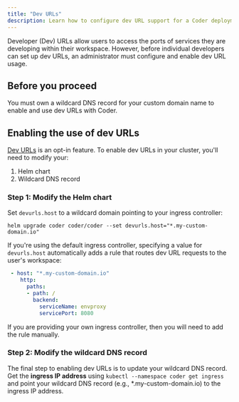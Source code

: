 ```yaml
---
title: "Dev URLs"
description: Learn how to configure dev URL support for a Coder deployment.
---
```


Developer (Dev) URLs allow users to access the ports of services they are
developing within their workspace. However, before individual developers can set
up dev URLs, an administrator must configure and enable dev URL usage.

## Before you proceed

You must own a wildcard DNS record for your custom domain name to enable and use
dev URLs with Coder.

## Enabling the use of dev URLs

[Dev URLs](../workspaces/devurls.md) is an opt-in feature. To enable dev URLs in
your cluster, you'll need to modify your:

1. Helm chart
1. Wildcard DNS record

### Step 1: Modify the Helm chart

Set `devurls.host` to a wildcard domain pointing to your ingress controller:

```shell
helm upgrade coder coder/coder --set devurls.host="*.my-custom-domain.io"
```

If you're using the default ingress controller, specifying a value for
`devurls.host` automatically adds a rule that routes dev URL requests to the
user's workspace:

```yaml
 - host: "*.my-custom-domain.io"
    http:
      paths:
      - path: /
        backend:
          serviceName: envproxy
          servicePort: 8080
```

If you are providing your own ingress controller, then you will need to add the
rule manually.

### Step 2: Modify the wildcard DNS record

The final step to enabling dev URLs is to update your wildcard DNS record. Get
the **ingress IP address** using `kubectl --namespace coder get ingress` and
point your wildcard DNS record (e.g., \*.my-custom-domain.io) to the ingress IP
address.
